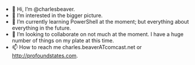 - 👋 Hi, I’m @charlesbeaver.
- 👀 I’m interested in the bigger picture.
- 🌱 I’m currently learning PowerShell at the moment; but everything about everything in the future.
- 💞️ I’m looking to collaborate on not much at the moment. I have a huge number of things on my plate at this time.
- 📫 How to reach me charles.beaverATcomcast.net or http://profoundstates.com.

<!---
charlesbeaver/charlesbeaver is a ✨ special ✨ repository because its `README.md` (this file) appears on your GitHub profile.
You can click the Preview link to take a look at your changes.
--->
